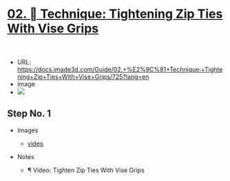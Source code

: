 # <u>02.  Technique: Tightening Zip Ties With Vise Grips</u><br><br>

   - URL: https://docs.imade3d.com/Guide/02.+%E2%9C%81+Technique:+Tightening+Zip+Ties+With+Vise+Grips/725?lang=en
   - Image
   - ![](https://d17kynu4zpq5hy.cloudfront.net/igi/imade3d/fK3GpeLuvVOIOcOR.medium)


  ## Step No. 1

   - Images
     - [video](https://dozuki-guide-objects.s3.amazonaws.com/igo/video/imade3d/iLv2gZNmkFaB5W1q_MP4_720.mp4)

   - Notes
     - ¶ Video: Tighten Zip Ties With Vise Grips
     
     <span></span>


